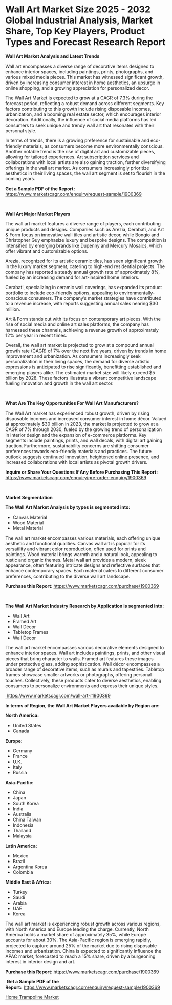 <p><h1>Wall Art Market Size 2025 - 2032 Global Industrial Analysis, Market Share, Top Key Players, Product Types and Forecast Research Report</h1></p><p><strong>Wall Art Market Analysis and Latest Trends</strong></p>
<p><p>Wall art encompasses a diverse range of decorative items designed to enhance interior spaces, including paintings, prints, photographs, and various mixed media pieces. This market has witnessed significant growth, driven by increasing consumer interest in home aesthetics, an upsurge in online shopping, and a growing appreciation for personalized decor.</p><p>The Wall Art Market is expected to grow at a CAGR of 7.3% during the forecast period, reflecting a robust demand across different segments. Key factors contributing to this growth include rising disposable incomes, urbanization, and a booming real estate sector, which encourages interior decoration. Additionally, the influence of social media platforms has led consumers to seek unique and trendy wall art that resonates with their personal style.</p><p>In terms of trends, there is a growing preference for sustainable and eco-friendly materials, as consumers become more environmentally conscious. Another notable trend is the rise of digital art and customizable pieces, allowing for tailored experiences. Art subscription services and collaborations with local artists are also gaining traction, further diversifying offerings in the wall art market. As consumers increasingly prioritize aesthetics in their living spaces, the wall art segment is set to flourish in the coming years.</p></p>
<p><strong>Get a Sample PDF of the Report:&nbsp;</strong> <a href="https://www.marketscagr.com/enquiry/request-sample/1900369?utm_campaign=3018&utm_medium=2&utm_source=Github&utm_content=ia&utm_term=04042025&utm_id=wall-art">https://www.marketscagr.com/enquiry/request-sample/1900369</a></p>
<p>&nbsp;</p>
<p><strong>Wall Art Major Market Players</strong></p>
<p><p>The wall art market features a diverse range of players, each contributing unique products and designs. Companies such as Arezia, Cerabati, and Art & Form focus on innovative wall tiles and artistic decor, while Bongio and Christopher Guy emphasize luxury and bespoke designs. The competition is intensified by emerging brands like Dupenny and Mercury Mosaics, which offer vibrant and customizable options.</p><p>Arezia, recognized for its artistic ceramic tiles, has seen significant growth in the luxury market segment, catering to high-end residential projects. The company has reported a steady annual growth rate of approximately 8%, fueled by an increasing demand for art-inspired home interiors.</p><p>Cerabati, specializing in ceramic wall coverings, has expanded its product portfolio to include eco-friendly options, appealing to environmentally-conscious consumers. The company’s market strategies have contributed to a revenue increase, with reports suggesting annual sales nearing $30 million.</p><p>Art & Form stands out with its focus on contemporary art pieces. With the rise of social media and online art sales platforms, the company has harnessed these channels, achieving a revenue growth of approximately 12% per year in recent times.</p><p>Overall, the wall art market is projected to grow at a compound annual growth rate (CAGR) of 7% over the next five years, driven by trends in home improvement and urbanization. As consumers increasingly seek personalization in their living spaces, the demand for diverse artistic expressions is anticipated to rise significantly, benefitting established and emerging players alike. The estimated market size will likely exceed $5 billion by 2028. These factors illustrate a vibrant competitive landscape fueling innovation and growth in the wall art sector.</p></p>
<p>&nbsp;</p>
<p><strong>What Are The Key Opportunities For Wall Art Manufacturers?</strong></p>
<p><p>The Wall Art market has experienced robust growth, driven by rising disposable incomes and increased consumer interest in home décor. Valued at approximately $30 billion in 2023, the market is projected to grow at a CAGR of 7% through 2030, fueled by the growing trend of personalization in interior design and the expansion of e-commerce platforms. Key segments include paintings, prints, and wall decals, with digital art gaining traction. Furthermore, sustainability concerns are shifting consumer preferences towards eco-friendly materials and practices. The future outlook suggests continued innovation, heightened online presence, and increased collaborations with local artists as pivotal growth drivers.</p></p>
<p><strong>Inquire or Share Your Questions If Any Before Purchasing This Report:</strong> <a href="https://www.marketscagr.com/enquiry/pre-order-enquiry/1900369?utm_campaign=3018&utm_medium=2&utm_source=Github&utm_content=ia&utm_term=04042025&utm_id=wall-art">https://www.marketscagr.com/enquiry/pre-order-enquiry/1900369</a></p>
<p>&nbsp;</p>
<p><strong>Market Segmentation</strong></p>
<p><strong>The Wall Art Market Analysis by types is segmented into:</strong></p>
<p><ul><li>Canvas Material</li><li>Wood Material</li><li>Metal Material</li></ul></p>
<p><p>The wall art market encompasses various materials, each offering unique aesthetic and functional qualities. Canvas wall art is popular for its versatility and vibrant color reproduction, often used for prints and paintings. Wood material brings warmth and a natural look, appealing to rustic and organic themes. Metal wall art provides a modern, sleek appearance, often featuring intricate designs and reflective surfaces that enhance contemporary spaces. Each material caters to different consumer preferences, contributing to the diverse wall art landscape.</p></p>
<p><strong>Purchase this Report:&nbsp;</strong><a href="https://www.marketscagr.com/purchase/1900369?utm_campaign=3018&utm_medium=2&utm_source=Github&utm_content=ia&utm_term=04042025&utm_id=wall-art">https://www.marketscagr.com/purchase/1900369</a></p>
<p>&nbsp;</p>
<p><strong>The Wall Art Market Industry Research by Application is segmented into:</strong></p>
<p><ul><li>Wall Art</li><li>Framed Art</li><li>Wall Décor</li><li>Tabletop Frames</li><li>Wall Décor</li></ul></p>
<p><p>The wall art market encompasses various decorative elements designed to enhance interior spaces. Wall art includes paintings, prints, and other visual pieces that bring character to walls. Framed art features these images under protective glass, adding sophistication. Wall décor encompasses a broader range of decorative items, such as murals and tapestries. Tabletop frames showcase smaller artworks or photographs, offering personal touches. Collectively, these products cater to diverse aesthetics, enabling consumers to personalize environments and express their unique styles.</p></p>
<p><a href="https://www.marketscagr.com/wall-art-r1900369?utm_campaign=3018&utm_medium=2&utm_source=Github&utm_content=ia&utm_term=04042025&utm_id=wall-art">&nbsp;https://www.marketscagr.com/wall-art-r1900369</a></p>
<p><strong>In terms of Region, the Wall Art Market Players available by Region are:</strong></p>
<p>
    <p> <strong> North America: </strong>
        <ul>
            <li>United States</li>
            <li>Canada</li>
        </ul>
        </p> 
    <p> <strong> Europe: </strong>
        <ul>
            <li>Germany</li>
            <li>France</li>
            <li>U.K.</li>
            <li>Italy</li>
            <li>Russia</li>
        </ul>
        </p> 
    <p> <strong> Asia-Pacific: </strong>
        <ul>
            <li>China</li>
            <li>Japan</li>
            <li>South Korea</li>
            <li>India</li>
            <li>Australia</li>
            <li>China Taiwan</li>
            <li>Indonesia</li>
            <li>Thailand</li>
            <li>Malaysia</li>
        </ul>
        </p> 
    <p> <strong> Latin America: </strong>
        <ul>
            <li>Mexico</li>
            <li>Brazil</li>
            <li>Argentina Korea</li>
            <li>Colombia</li>
        </ul>
        </p> 
    <p> <strong> Middle East & Africa: </strong>
        <ul>
            <li>Turkey</li>
            <li>Saudi</li>
            <li>Arabia</li>
            <li>UAE</li>
            <li>Korea</li>
        </ul>
    </p>
    </p>
<p><p>The wall art market is experiencing robust growth across various regions, with North America and Europe leading the charge. Currently, North America holds a market share of approximately 35%, while Europe accounts for about 30%. The Asia-Pacific region is emerging rapidly, projected to capture around 25% of the market due to rising disposable incomes and urbanization. China is expected to significantly influence the APAC market, forecasted to reach a 15% share, driven by a burgeoning interest in interior design and art.</p></p>
<p><strong>Purchase this Report: </strong><a href="https://www.marketscagr.com/purchase/1900369?utm_campaign=3018&utm_medium=2&utm_source=Github&utm_content=ia&utm_term=04042025&utm_id=wall-art">https://www.marketscagr.com/purchase/1900369</a></p>
<p>&nbsp;<strong>Get a Sample PDF of the Report:&nbsp;&nbsp;</strong><a href="https://www.marketscagr.com/enquiry/request-sample/1900369?utm_campaign=3018&utm_medium=2&utm_source=Github&utm_content=ia&utm_term=04042025&utm_id=wall-art">https://www.marketscagr.com/enquiry/request-sample/1900369</a></p>
<p><strong></strong></p>
<p><p><a href="https://github.com/sefathlehki/Market-Research-Report-List-1/blob/main/home-trampoline-market.md?utm_campaign=3018&utm_medium=2&utm_source=Github&utm_content=ia&utm_term=04042025&utm_id=wall-art">Home Trampoline Market</a></p></p>